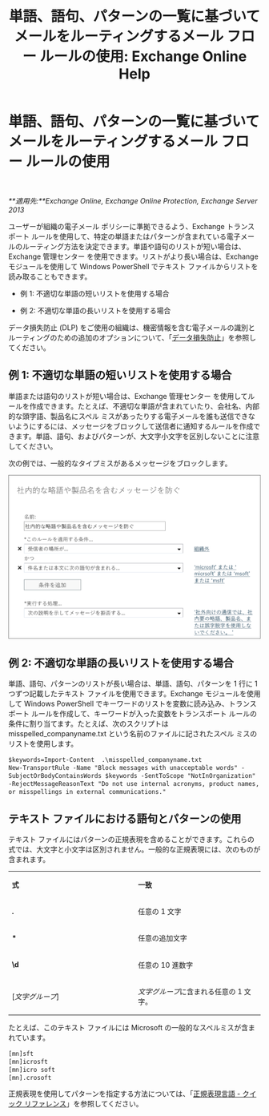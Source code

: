 ﻿---
title: '単語、語句、パターンの一覧に基づいてメールをルーティングするメール フロー ルールの使用: Exchange Online Help'
TOCTitle: 単語、語句、パターンの一覧に基づいてメールをルーティングするメール フロー ルールの使用
ms:assetid: 4c5bee1b-58b5-4152-baef-86fa103050ae
ms:mtpsurl: https://technet.microsoft.com/ja-jp/library/Dn951131(v=EXCHG.150)
ms:contentKeyID: 65218712
ms.date: 05/22/2018
mtps_version: v=EXCHG.150
ms.translationtype: HT
---

# 単語、語句、パターンの一覧に基づいてメールをルーティングするメール フロー ルールの使用

 

_**適用先:**Exchange Online, Exchange Online Protection, Exchange Server 2013_

ユーザーが組織の電子メール ポリシーに準拠できるよう、Exchange トランスポート ルールを使用して、特定の単語またはパターンが含まれている電子メールのルーティング方法を決定できます。単語や語句のリストが短い場合は、Exchange 管理センター を使用できます。リストがより長い場合は、Exchange モジュールを使用して Windows PowerShell でテキスト ファイルからリストを読み取ることもできます。

  - 例 1: 不適切な単語の短いリストを使用する場合

  - 例 2: 不適切な単語の長いリストを使用する場合

データ損失防止 (DLP) をご使用の組織は、機密情報を含む電子メールの識別とルーティングのための追加のオプションについて、「[データ損失防止](technical-overview-of-dlp-data-loss-prevention-in-exchange.md)」を参照してください。

## 例 1: 不適切な単語の短いリストを使用する場合

単語または語句のリストが短い場合は、Exchange 管理センター を使用してルールを作成できます。たとえば、不適切な単語が含まれていたり、会社名、内部的な頭字語、製品名にスペル ミスがあったりする電子メールを誰も送信できないようにするには、メッセージをブロックして送信者に通知するルールを作成できます。単語、語句、およびパターンが、大文字小文字を区別しないことに注意してください。

次の例では、一般的なタイプミスがあるメッセージをブロックします。

![テキスト パターンに基づくメッセージのブロックを示すルール](images/Dn951131.a8489cbb-be59-4890-ae30-1431703eeb88(EXCHG.150).png "テキスト パターンに基づくメッセージのブロックを示すルール")

## 例 2: 不適切な単語の長いリストを使用する場合

単語、語句、パターンのリストが長い場合は、単語、語句、パターンを 1 行に 1 つずつ記載したテキスト ファイルを使用できます。Exchange モジュールを使用して Windows PowerShell でキーワードのリストを変数に読み込み、トランスポート ルールを作成して、キーワードが入った変数をトランスポート ルールの条件に割り当てます。たとえば、次のスクリプトは misspelled\_companyname.txt という名前のファイルに記されたスペル ミスのリストを使用します。

    $keywords=Import-Content  .\misspelled_companyname.txt
    New-TransportRule -Name "Block messages with unacceptable words" -SubjectOrBodyContainsWords $keywords -SentToScope "NotInOrganization" -RejectMessageReasonText "Do not use internal acronyms, product names, or misspellings in external communications."

## テキスト ファイルにおける語句とパターンの使用

テキスト ファイルにはパターンの正規表現を含めることができます。これらの式では、大文字と小文字は区別されません。一般的な正規表現には、次のものが含まれます。


<table>
<colgroup>
<col style="width: 50%" />
<col style="width: 50%" />
</colgroup>
<tbody>
<tr class="odd">
<td><p><strong>式</strong></p></td>
<td><p><strong>一致</strong></p></td>
</tr>
<tr class="even">
<td><p><strong>.</strong></p></td>
<td><p>任意の 1 文字</p></td>
</tr>
<tr class="odd">
<td><p><strong>*</strong></p></td>
<td><p>任意の追加文字</p></td>
</tr>
<tr class="even">
<td><p><strong>\d</strong></p></td>
<td><p>任意の 10 進数字</p></td>
</tr>
<tr class="odd">
<td><p>[<em>文字グループ</em>]</p></td>
<td><p><em>文字グループ</em>に含まれる任意の 1 文字。</p></td>
</tr>
</tbody>
</table>


たとえば、このテキスト ファイルには Microsoft の一般的なスペルミスが含まれています。

    [mn]sft
    [mn]icrosft
    [mn]icro soft
    [mn].crosoft

正規表現を使用してパターンを指定する方法については、「[正規表現言語 - クイック リファレンス](https://go.microsoft.com/fwlink/p/?linkid=532394)」を参照してください。

